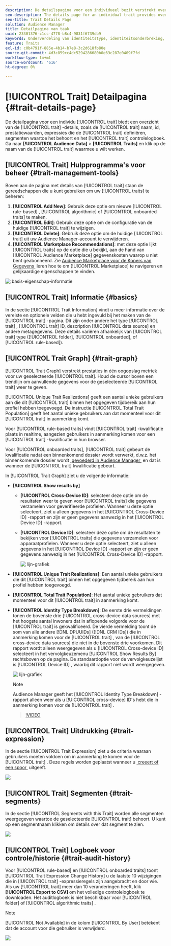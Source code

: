 ```yaml
---
description: De detailspagina voor een individueel bezit verstrekt overzicht van informatie zoals de het handelsnaam, identiteitskaart, prestatiesmetriek, uitdrukkingen die het bezit bepalen, segmenten het tot, en het logboek van de activiteitencontrole behoort. Als u deze details wilt weergeven, gaat u naar Audience Data > Traits en klikt u op de naam van het kenmerk waarmee u wilt werken.
seo-description: The details page for an individual trait provides overview of information like the trait name, ID, performance metrics, expressions that define the trait, segments it belongs to, and the trait audit log. To vew these details, go to Audience Data > Traits and click the name of the trait you want to work with.
seo-title: Trait Details Page
solution: Audience Manager
title: Detailpagina van taak
uuid: 23301376-c1cc-4778-b8c4-9831f6739db9
keywords: Onderverdeling van identiteitstype, identiteitsonderbreking, publieksidentificatierapportage, apparaatoverschrijdende id, apparaat-id
feature: Traits
exl-id: c0b4791f-885e-4b14-b7e8-3c2d618fb80e
source-git-commit: 4d3c859cc4dc5294286680b0e63c287e0409f7fd
workflow-type: tm+mt
source-wordcount: '616'
ht-degree: 0%

---
```


# [!UICONTROL Trait] Detailpagina {#trait-details-page}

De detailpagina voor een individu [!UICONTROL trait] biedt een overzicht van de [!UICONTROL trait] -details, zoals de [!UICONTROL trait] naam, id, prestatiewaarden, expressies die de [!UICONTROL trait] definiëren, segmenten waartoe het behoort en het [!UICONTROL trait] controlelogboek. Ga naar **[!UICONTROL Audience Data]** > **[!UICONTROL Traits]** en klik op de naam van de [!UICONTROL trait] waarmee u wilt werken.

## [!UICONTROL Trait] Hulpprogramma&#39;s voor beheer {#trait-management-tools}

Boven aan de pagina met details van [!UICONTROL trait] staan de gereedschappen die u kunt gebruiken om uw [!UICONTROL traits] te beheren:

1. **[!UICONTROL Add New]**: Gebruik deze optie om nieuwe [!UICONTROL rule-based] , [!UICONTROL algorithmic] of [!UICONTROL onboarded traits] te maken.
2. **[!UICONTROL Edit]**: Gebruik deze optie om de configuratie van de huidige [!UICONTROL trait] te wijzigen.
3. **[!UICONTROL Delete]**: Gebruik deze optie om de huidige [!UICONTROL trait] uit uw Audience Manager-account te verwijderen.
4. **[!UICONTROL Marketplace Recommendations]**: met deze optie lijkt [!UICONTROL traits] op de optie die u bekijkt, aan de hand van [!UICONTROL Audience Marketplace] gegevenskosten waarop u niet bent geabonneerd. Zie [&#x200B; Audience Marketplace voor de Kopers van Gegevens &#x200B;](../audience-marketplace/marketplace-data-buyers/marketplace-data-buyers.md) leren hoe te om [!UICONTROL Marketplace] te navigeren en gelijkaardige eigenschappen te vinden.

![&#x200B; basis-eigenschap-informatie &#x200B;](assets/basic-trait-information.png)

## [!UICONTROL Trait] Informatie {#basics}

In de sectie [!UICONTROL Trait Information] vindt u meer informatie over de vereiste en optionele velden die u hebt ingevuld bij het maken van de [!UICONTROL trait] -pagina. Dit zijn onder andere het type [!UICONTROL trait] , [!UICONTROL trait] ID, description [!UICONTROL data source] en andere metagegevens. Deze details variëren afhankelijk van [!UICONTROL trait] type ([!UICONTROL folder], [!UICONTROL onboarded], of [!UICONTROL rule-based]).

## [!UICONTROL Trait Graph] {#trait-graph}

[!UICONTROL Trait Graph] verstrekt prestaties in één oogopslag metriek voor uw geselecteerde [!UICONTROL trait]. Houd de cursor boven een trendlijn om aanvullende gegevens voor de geselecteerde [!UICONTROL trait] weer te geven.

[!UICONTROL Unique Trait Realizations] geeft een aantal unieke gebruikers aan die dit [!UICONTROL trait] binnen het opgegeven tijdbereik aan hun profiel hebben toegevoegd. De instructie [!UICONTROL Total Trait Population] geeft het aantal unieke gebruikers aan dat momenteel voor dit [!UICONTROL trait] in aanmerking komt.

Voor [!UICONTROL rule-based traits] vindt [!UICONTROL trait] -kwalificatie plaats in realtime, aangezien gebruikers in aanmerking komen voor een [!UICONTROL trait] -kwalificatie in hun browser.

Voor [!UICONTROL onboarded traits], [!UICONTROL trait] gebeurt de kwalificatie nadat een binnenkomend dossier wordt verwerkt, d.w.z. het binnenkomende dossier wordt [&#x200B; gevoederd in Audience Manager &#x200B;](../../faq/faq-inbound-data-ingestion.md) en dat is wanneer de [!UICONTROL trait] kwalificatie gebeurt.

In [!UICONTROL Trait Graph] ziet u de volgende informatie:

* **[!UICONTROL Show results by]**
   * **[!UICONTROL Cross-Device ID]**: selecteer deze optie om de resultaten weer te geven voor [!UICONTROL traits] die gegevens verzamelen voor geverifieerde profielen. Wanneer u deze optie selecteert, ziet u alleen gegevens in het [!UICONTROL Cross-Device ID] -rapport en zijn er geen gegevens aanwezig in het [!UICONTROL Device ID] -rapport.
   * **[!UICONTROL Device ID]**: selecteer deze optie om de resultaten te bekijken voor [!UICONTROL traits] die gegevens verzamelen voor apparaatprofielen. Wanneer u deze optie selecteert, ziet u alleen gegevens in het [!UICONTROL Device ID] -rapport en zijn er geen gegevens aanwezig in het [!UICONTROL Cross-Device ID] -rapport.

     ![&#x200B; lijn-grafiek &#x200B;](assets/trait-summary.gif)

* **[!UICONTROL Unique Trait Realizations]**: Een aantal unieke gebruikers die dit [!UICONTROL trait] binnen het opgegeven tijdbereik aan hun profiel hebben toegevoegd.
* **[!UICONTROL Total Trait Population]**: Het aantal unieke gebruikers dat momenteel voor dit [!UICONTROL trait] in aanmerking komt.

* **[!UICONTROL Identity Type Breakdown]**: De eerste drie vermeldingen tonen de bovenste drie [!UICONTROL cross-device data sources] met het hoogste aantal inwoners dat in aflopende volgorde voor de [!UICONTROL trait] is gekwalificeerd. De vierde vermelding toont de som van alle andere [!DNL DPUUIDs] ([!DNL CRM IDs]) die in aanmerking komen voor de [!UICONTROL trait] , van de [!UICONTROL cross-device data sources] die niet in de bovenste drie voorkomen. Dit rapport wordt alleen weergegeven als u [!UICONTROL Cross-device ID] selecteert in het vervolgkeuzemenu [!UICONTROL Show Results By] rechtsboven op de pagina. De standaardoptie voor de vervolgkeuzelijst is [!UICONTROL Device ID] , waarbij dit rapport niet wordt weergegeven.

  ![&#x200B; lijn-grafiek &#x200B;](assets/trait-identity.png)

  >[!NOTE]
  >
  >Audience Manager geeft het [!UICONTROL Identity Type Breakdown] -rapport alleen weer als u [!UICONTROL cross-device] ID&#39;s hebt die in aanmerking komen voor de [!UICONTROL trait] .

  >[!VIDEO](https://video.tv.adobe.com/v/27977/)

## [!UICONTROL Trait] Uitdrukking {#trait-expression}

In de sectie [!UICONTROL Trait Expression] ziet u de criteria waaraan gebruikers moeten voldoen om in aanmerking te komen voor de [!UICONTROL trait] . Deze regels worden geplaatst wanneer u [&#x200B; creeert of een spoor &#x200B;](../../features/traits/about-trait-builder.md) uitgeeft.

![](assets/traitExpression.png)

## [!UICONTROL Trait] Segmenten {#trait-segments}

In de sectie [!UICONTROL Segments with this Trait] worden alle segmenten weergegeven waartoe de geselecteerde [!UICONTROL trait] behoort. U kunt op een segmentnaam klikken om details over dat segment te zien.

![](assets/traitSegments.png)

## [!UICONTROL Trait] Logboek voor controle/historie {#trait-audit-history}

Voor [!UICONTROL rule-based] en [!UICONTROL onboarded traits] toont [!UICONTROL Trait Expression Change History] u de laatste 10 wijzigingen die in [!UICONTROL trait] -expressieregels zijn aangebracht en door wie. Als uw [!UICONTROL trait] meer dan 10 veranderingen heeft, klik **[!UICONTROL Export to CSV]** om het volledige controlelogboek te downloaden. Het auditlogboek is niet beschikbaar voor [!UICONTROL folder] of [!UICONTROL algorithmic traits] .

>[!NOTE]
>
>[!UICONTROL Not Available] in de kolom [!UICONTROL By User] betekent dat de account voor die gebruiker is verwijderd.

![](assets/traitHistory.png)
